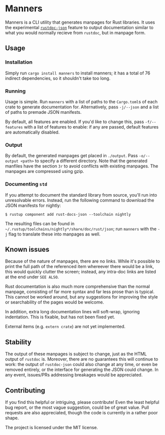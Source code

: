 # Manners

Manners is a CLI utility that generates manpages for Rust libraries. It uses the
experimental
[`rustdoc-json`](https://rust-lang.github.io/rfcs/2963-rustdoc-json.html)
feature to output documentation similar to what you would normally recieve from
`rustdoc`, but in manpage form.

## Usage

### Installation

Simply run `cargo install manners` to install manners; it has a total of 76
indirect dependencies, so it shouldn't take too long.

### Running

Usage is simple. Run `manners` with a list of paths to the `Cargo.toml`s of each
crate to generate documentation for. Alternatively, pass `-j/--json` and a list of
paths to premade JSON manifests.

By default, all features are enabled. If you'd like to change this, pass
`-f/--features` with a list of features to enable: if any are passed, default
features are automatically disabled.

### Output

By default, the generated manpages get placed in `./output`. Pass
`-o/--output <path>` to specify a different directory. Note that the generated
manfiles have the section `3r` to avoid conflicts with existing manpages. The
manpages are compressed using gzip.

### Documenting `std`

If you attempt to document the standard library from source, you'll run into
unresolvable errors. Instead, run the following command to download the JSON
manifests for nightly:

```shell
$ rustup component add rust-docs-json --toolchain nightly
```

The resulting files can be found in
`~/.rustup/toolchains/nightly*/share/doc/rust/json`; run `manners` with the `-j`
flag to translate these into manpages as well.

## Known issues

Because of the nature of manpages, there are no links. While it's possible to
print the full path of the referenced item whereever there would be a link, this would
quickly clutter the screen; instead, any intra-doc links are listed at the end
under `SEE ALSO`.

Rust documentation is also much more comprehensive than the normal manpage,
consisting of far more syntax and far less prose than is typical. This cannot be
worked around, but any suggestions for improving the style or searchability of
the pages would be welcome.

In addition, extra long documentation lines will soft-wrap, ignoring
indentation. This is fixable, but has not been fixed yet.

External items (e.g. `extern crate`) are not yet implemented.

## Stability

The output of these manpages is subject to change, just as the HTML output of
`rustdoc` is. Moreover, there are no guarantees this will continue to work: the
output of `rustdoc-json` could also change at any time, or even be removed
entirely, or the interface for generating the JSON could change. In any event,
issues/PRs addressing breakages would be appreciated.

## Contributing

If you find this helpful or intriguing, please contribute! Even the least
helpful bug report, or the most vague suggestion, could be of great value. Pull
requests are also appreciated, though the code is currently in a rather poor
shape.

The project is licensed under the MIT license.
